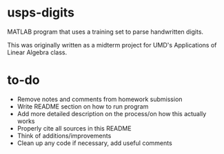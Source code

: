 # usps-digits
MATLAB program that uses a training set to parse handwritten digits.

This was originally written as a midterm project for UMD's Applications of Linear Algebra class.

# to-do
* Remove notes and comments from homework submission
* Write README section on how to run program
* Add more detailed description on the process/on how this actually works
* Properly cite all sources in this README
* Think of additions/improvements
* Clean up any code if necessary, add useful comments
